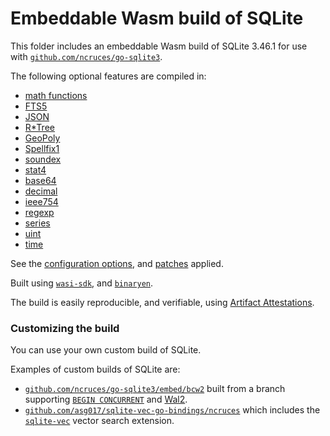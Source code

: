 # Embeddable Wasm build of SQLite

This folder includes an embeddable Wasm build of SQLite 3.46.1 for use with
[`github.com/ncruces/go-sqlite3`](https://pkg.go.dev/github.com/ncruces/go-sqlite3).

The following optional features are compiled in:
- [math functions](https://sqlite.org/lang_mathfunc.html)
- [FTS5](https://sqlite.org/fts5.html)
- [JSON](https://sqlite.org/json1.html)
- [R*Tree](https://sqlite.org/rtree.html)
- [GeoPoly](https://sqlite.org/geopoly.html)
- [Spellfix1](https://sqlite.org/spellfix1.html)
- [soundex](https://sqlite.org/lang_corefunc.html#soundex)
- [stat4](https://sqlite.org/compile.html#enable_stat4)
- [base64](https://github.com/sqlite/sqlite/blob/master/ext/misc/base64.c)
- [decimal](https://github.com/sqlite/sqlite/blob/master/ext/misc/decimal.c)
- [ieee754](https://github.com/sqlite/sqlite/blob/master/ext/misc/ieee754.c)
- [regexp](https://github.com/sqlite/sqlite/blob/master/ext/misc/regexp.c)
- [series](https://github.com/sqlite/sqlite/blob/master/ext/misc/series.c)
- [uint](https://github.com/sqlite/sqlite/blob/master/ext/misc/uint.c)
- [time](../sqlite3/time.c)

See the [configuration options](../sqlite3/sqlite_opt.h),
and [patches](../sqlite3) applied.

Built using [`wasi-sdk`](https://github.com/WebAssembly/wasi-sdk),
and [`binaryen`](https://github.com/WebAssembly/binaryen).

The build is easily reproducible, and verifiable, using
[Artifact Attestations](https://github.com/ncruces/go-sqlite3/attestations).

### Customizing the build

You can use your own custom build of SQLite.

Examples of custom builds of SQLite are:
- [`github.com/ncruces/go-sqlite3/embed/bcw2`](https://github.com/ncruces/go-sqlite3/tree/main/embed/bcw2)
  built from a branch supporting [`BEGIN CONCURRENT`](https://sqlite.org/src/doc/begin-concurrent/doc/begin_concurrent.md)
  and [Wal2](https://www.sqlite.org/cgi/src/doc/wal2/doc/wal2.md).
- [`github.com/asg017/sqlite-vec-go-bindings/ncruces`](https://github.com/asg017/sqlite-vec-go-bindings)
  which includes the [`sqlite-vec`](https://github.com/asg017/sqlite-vec) vector search extension.